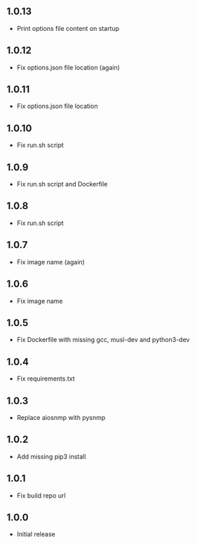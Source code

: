 <!-- https://developers.home-assistant.io/docs/add-ons/presentation#keeping-a-changelog -->

## 1.0.13

- Print options file content on startup

## 1.0.12

- Fix options.json file location (again)

## 1.0.11

- Fix options.json file location

## 1.0.10

- Fix run.sh script

## 1.0.9

- Fix run.sh script and Dockerfile

## 1.0.8

- Fix run.sh script

## 1.0.7

- Fix image name (again)

## 1.0.6

- Fix image name

## 1.0.5

- Fix Dockerfile with missing gcc, musl-dev and python3-dev

## 1.0.4

- Fix requirements.txt

## 1.0.3

- Replace aiosnmp with pysnmp

## 1.0.2

- Add missing pip3 install

## 1.0.1

- Fix build repo url

## 1.0.0

- Initial release
